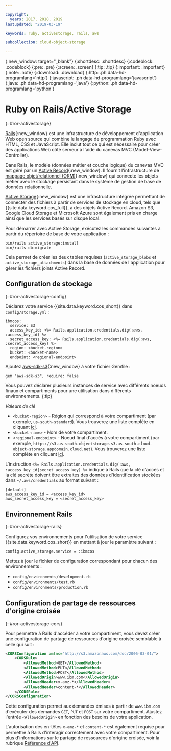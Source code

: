 ```yaml
---

copyright:
  years: 2017, 2018, 2019
lastupdated: "2019-03-19"

keywords: ruby, activestorage, rails, aws

subcollection: cloud-object-storage

---
```

{:new_window: target="_blank"}
{:shortdesc: .shortdesc}
{:codeblock: .codeblock}
{:pre: .pre}
{:screen: .screen}
{:tip: .tip}
{:important: .important}
{:note: .note}
{:download: .download} 
{:http: .ph data-hd-programlang='http'} 
{:javascript: .ph data-hd-programlang='javascript'} 
{:java: .ph data-hd-programlang='java'} 
{:python: .ph data-hd-programlang='python'}

# Ruby on Rails/Active Storage
{: #ror-activestorage}

[Rails](https://guides.rubyonrails.org/getting_started.html){:new_window} est une infrastructure de développement d'application Web open source qui combine le langage de programmation Ruby avec HTML, CSS et JavaScript. Elle inclut tout ce qui est nécessaire pour créer des applications Web côté serveur à l'aide du canevas MVC (Model-View-Controller).  

Dans Rails, le modèle (données métier et couche logique) du canevas MVC est géré par un [Active Record](https://guides.rubyonrails.org/active_record_basics.html){:new_window}. Il fournit l'infrastructure de [mappage objet/relationnel (ORM)](https://en.wikipedia.org/wiki/Object-relational_mapping){:new_window} qui connecte les objets métier avec le stockage persistant dans le système de gestion de base de données relationnelle. 

[Active Storage](https://guides.rubyonrails.org/active_storage_overview.html){:new_window} est une infrastructure intégrée permettant de connecter des fichiers à partir de services de stockage en cloud, tels que {{site.data.keyword.cos_full}}, à des objets Active Record. Amazon S3, Google Cloud Storage et Microsoft Azure sont également pris en charge ainsi que les services basés sur disque local. 

Pour démarrer avec Active Storage, exécutez les commandes suivantes à partir du répertoire de base de votre application : 

```
bin/rails active_storage:install
bin/rails db:migrate
```

Cela permet de créer les deux tables requises (`active_storage_blobs` et `active_storage_attachments`) dans la base de données de l'application pour gérer les fichiers joints Active Record.  

## Configuration de stockage
{: #ror-activestorage-config}

Déclarez votre service {{site.data.keyword.cos_short}} dans `config/storage.yml` :

```
ibmcos:
  service: S3
  access_key_id: <%= Rails.application.credentials.dig(:aws, :access_key_id) %>
  secret_access_key: <%= Rails.application.credentials.dig(:aws, :secret_access_key) %>
  region: <bucket-region>
  bucket: <bucket-name>
  endpoint: <regional-endpoint>
```

Ajoutez [aws-sdk-s3](https://github.com/aws/aws-sdk-ruby){:new_window} à votre fichier Gemfile :

```
gem "aws-sdk-s3", require: false
```

Vous pouvez déclarer plusieurs instances de service avec différents noeuds finaux et compartiments pour une utilisation dans différents environnements.
{:tip}

*Valeurs de clé*
* `<bucket-region>` - Région qui correspond à votre compartiment (par exemple, `us-south-standard`). Vous trouverez une liste complète en cliquant [ici](/docs/services/cloud-object-storage/basics?topic=cloud-object-storage-classes#classes-locationconstraint). 
* `<bucket-name>` - Nom de votre compartiment. 
* `<regional-endpoint>` - Noeud final d'accès à votre compartiment (par exemple, `https://s3.us-south.objectstorage.s3.us-south.cloud-object-storage.appdomain.cloud.net`). Vous trouverez une liste complète en cliquant [ici](/docs/services/cloud-object-storage/basics?topic=cloud-object-storage-endpoints). 

L'instruction `<%= Rails.application.credentials.dig(:aws, :access_key_id|secret_access_key) %>` indique à Rails que la clé d'accès et la clé secrète doivent être extraites des données d'identification stockées dans `~/.aws/credentials` au format suivant :

```
[default]
aws_access_key_id = <access_key_id>
aws_secret_access_key = <secret_access_key>
```

## Environnement Rails
{: #ror-activestorage-rails}

Configurez vos environnements pour l'utilisation de votre service {{site.data.keyword.cos_short}} en mettant à jour le paramètre suivant :

```
config.active_storage.service = :ibmcos
```

Mettez à jour le fichier de configuration correspondant pour chacun des environnements :

 * `config/environments/development.rb`
 * `config/environments/test.rb`
 * `config/environments/production.rb`


## Configuration de partage de ressources d'origine croisée
{: #ror-activestorage-cors}

Pour permettre à Rails d'accéder à votre compartiment, vous devez créer une configuration de partage de ressources d'origine croisée semblable à celle qui suit :

```xml
<CORSConfiguration xmlns="http://s3.amazonaws.com/doc/2006-03-01/">
    <CORSRule>
        <AllowedMethod>GET</AllowedMethod>
        <AllowedMethod>PUT</AllowedMethod>
        <AllowedMethod>POST</AllowedMethod>
        <AllowedOrigin>www.ibm.com</AllowedOrigin>
        <AllowedHeader>x-amz-*</AllowedHeader>
        <AllowedHeader>content-*</AllowedHeader>
    </CORSRule>
</CORSConfiguration>
```

Cette configuration permet aux demandes émises à partir de `www.ibm.com` d'exécuter des demandes `GET`, `PUT` et `POST` sur votre compartiment. Ajustez l'entrée `<AllowedOrigin>` en fonction des besoins de votre application.  

L'autorisation des en-têtes `x-amz-*` et `content-*` est également requise pour permettre à Rails d'interagir correctement avec votre compartiment. Pour plus d'informations sur le partage de ressources d'origine croisée, voir la rubrique [Référence d'API](/docs/services/cloud-object-storage/api-reference?topic=cloud-object-storage-compatibility-api-bucket-operations#create-a-cross-origin-resource-sharing-configuration-for-a-bucket). 
